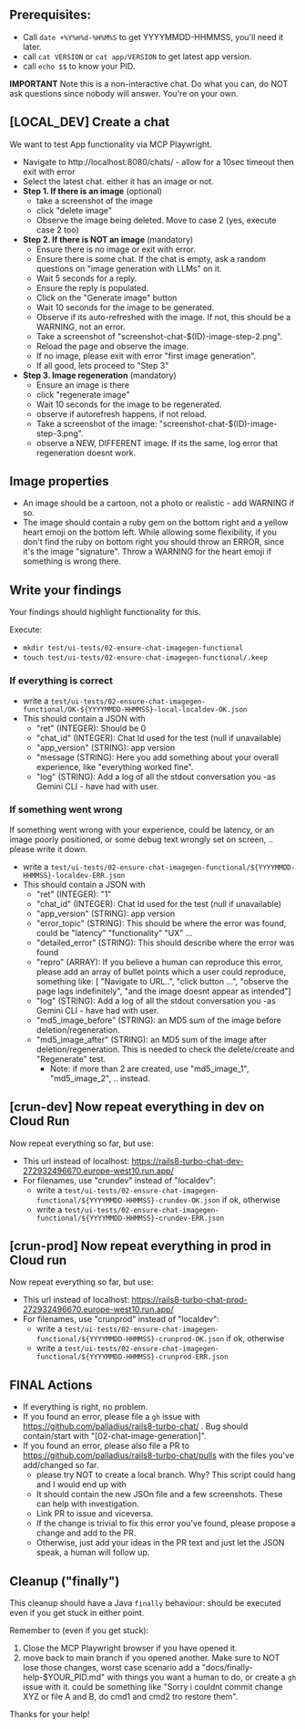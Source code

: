 ## Prerequisites:

* Call `date +%Y%m%d-%H%M%S` to get YYYYMMDD-HHMMSS, you'll need it later.
* call `cat VERSION` or `cat app/VERSION` to get latest app version.
* call `echo $$` to know your PID.

**IMPORTANT** Note this is a non-interactive chat. Do what you can, do NOT ask questions since nobody will answer. You're on your own.

## [LOCAL_DEV] Create a chat

We want to test App functionality via MCP Playwright.

* Navigate to http://localhost:8080/chats/ - allow for a 10sec timeout then exit with error
* Select the latest chat. either it has an image or not.
* **Step 1. If there is an image** (optional)
  * take a screenshot of the image
  * click "delete image"
  * Observe the image being deleted. Move to case 2 (yes, execute case 2 too)
* **Step 2. If there is NOT an image** (mandatory)
  * Ensure there is no image or exit with error.
  * Ensure there is some chat. If the chat is empty, ask a random questions on "image generation with LLMs" on it.
  * Wait 5 seconds for a reply.
  * Ensure the reply is populated.
  * Click on the "Generate image" button
  * Wait 10 seconds for the image to be generated.
  * Observe if its auto-refreshed with the image. If not, this should be a WARNING, not an error.
  * Take a screenshot of "screenshot-chat-$(ID)-image-step-2.png".
  * Reload the page and observe the image.
  * If no image, please exit with error "first image generation".
  * If all good, lets proceed to "Step 3"
* **Step 3. Image regeneration** (mandatory)
  * Ensure an image is there
  * click "regenerate image"
  * Wait 10 seconds for the image to be regenerated.
  * observe if autorefresh happens, if not reload.
  * Take a screenshot of the image: "screenshot-chat-$(ID)-image-step-3.png".
  * observe a NEW, DIFFERENT image. If its the same, log error that regeneration doesnt work.

## Image properties

* An image should be a cartoon, not a photo or realistic - add WARNING if so.
* The image should contain a ruby gem on the bottom right and a yellow heart emoji on the bottom left. While allowing
  some flexibility, if you don't find the ruby on bottom right you should throw an ERROR, since it's the
  image "signature". Throw a WARNING for the heart emoji if something is wrong there.

## Write your findings

Your findings should highlight functionality for this.

Execute:

* `mkdir test/ui-tests/02-ensure-chat-imagegen-functional`
* `touch test/ui-tests/02-ensure-chat-imagegen-functional/.keep`

### If everything is correct

* write a `test/ui-tests/02-ensure-chat-imagegen-functional/OK-${YYYYMMDD-HHMMSS}-local-localdev-OK.json`
* This should contain a JSON with
  * "ret" (INTEGER): Should be 0
  * "chat_id" (INTEGER): Chat Id used for the test (null if unavailable)
  * "app_version" (STRING): app version
  * "message (STRING): Here you add something about your overall experience, like "everything worked fine".
  * "log" (STRING): Add a log of all the stdout conversation you -as Gemini CLI - have had with user.

### If something went wrong

If something went wrong with your experience, could be latency, or an image poorly positioned, or some debug text wrongly set on screen, ..
please write it down.

* write a `test/ui-tests/02-ensure-chat-imagegen-functional/${YYYYMMDD-HHMMSS}-localdev-ERR.json`
* This should contain a JSON with
  * "ret" (INTEGER): "1"
  * "chat_id" (INTEGER): Chat Id used for the test (null if unavailable)
  * "app_version" (STRING): app version
  * "error_topic" (STRING): This should be where the error was found, could be "latency" "functionality" "UX" ...
  * "detailed_error" (STRING): This should describe where the error was found
  * "repro" (ARRAY): If you believe a human can reproduce this error, please add an array of bullet points which a user could reproduce, something like:
    [ "Navigate to URL..", "click button ...", "observe the page lags indefinitely", "and the image doesnt appear as intended"]
  * "log" (STRING): Add a log of all the stdout conversation you -as Gemini CLI - have had with user.
  * "md5_image_before" (STRING): an MD5 sum of the image before deletion/regeneration.
  * "md5_image_after" (STRING): an MD5 sum of the image after deletion/regeneration. This is needed to check the delete/create and "Regenerate" test.
    * Note: if more than 2 are created, use "md5_image_1", "md5_image_2", .. instead.


## [crun-dev] Now repeat everything in dev on Cloud Run

Now repeat everything so far, but use:

* This url instead of localhost: https://rails8-turbo-chat-dev-272932496670.europe-west10.run.app/
* For filenames, use "crundev" instead of "localdev":
  * write a `test/ui-tests/02-ensure-chat-imagegen-functional/${YYYYMMDD-HHMMSS}-crundev-OK.json` if ok, otherwise
  * write a `test/ui-tests/02-ensure-chat-imagegen-functional/${YYYYMMDD-HHMMSS}-crundev-ERR.json`

## [crun-prod] Now repeat everything in prod in Cloud run

Now repeat everything so far, but use:

* This url instead of localhost: https://rails8-turbo-chat-prod-272932496670.europe-west10.run.app/
* For filenames, use "crunprod" instead of "localdev":
  * write a `test/ui-tests/02-ensure-chat-imagegen-functional/${YYYYMMDD-HHMMSS}-crunprod-OK.json` if ok, otherwise
  * write a `test/ui-tests/02-ensure-chat-imagegen-functional/${YYYYMMDD-HHMMSS}-crunprod-ERR.json`

## FINAL Actions

* If everything is right, no problem.
* If you found an error, please file a `gh` issue with https://github.com/palladius/rails8-turbo-chat/ . Bug should contain/start with "[02-chat-image-generation]".
* If you found an error, please also file a PR to https://github.com/palladius/rails8-turbo-chat/pulls with the files you've add/changed so far.
  * please try NOT to create a local branch. Why? This script could hang and I would end up with
  * It should contain the new JSOn file and a few screenshots. These can help with investigation.
  * Link PR to issue and viceversa.
  * If the change is trivial to fix this error you've found, please propose a change and add to the PR.
  * Otherwise, just add your ideas in the PR text and just let the JSON speak, a human will follow up.

## Cleanup ("finally")

This cleanup should have a Java `finally` behaviour: should be executed even if you get stuck in either point.

Remember to (even if you get stuck):
1. Close the MCP Playwright browser if you have opened it.
2. move back to main branch if you opened another. Make sure to NOT lose those changes, worst case scenario add a "docs/finally-help-$YOUR_PID.md"
  with things you want a human to do, or create a `gh` issue with it. could be something like "Sorry i couldnt commit change XYZ or file A and B, do cmd1 and cmd2 tro restore them".

Thanks for your help!
